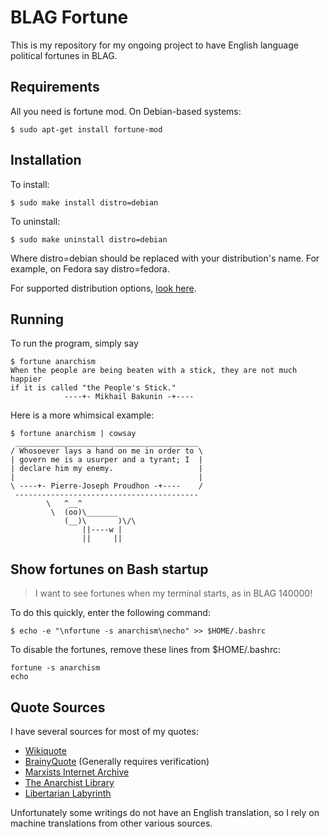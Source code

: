 BLAG Fortune
============
This is my repository for my ongoing project to have English language political fortunes in BLAG.

Requirements
------------
All you need is fortune mod. On Debian-based systems:

    $ sudo apt-get install fortune-mod

Installation
------------
To install:

    $ sudo make install distro=debian

To uninstall:

    $ sudo make uninstall distro=debian

Where distro=debian should be replaced with your distribution's name. For example, on Fedora say distro=fedora.

For supported distribution options, [look here](DISTROS.md).

Running
-------
To run the program, simply say

    $ fortune anarchism
    When the people are being beaten with a stick, they are not much happier 
    if it is called "the People's Stick."
                ----+- Mikhail Bakunin -+----

Here is a more whimsical example:

    $ fortune anarchism | cowsay
     _________________________________________
    / Whosoever lays a hand on me in order to \
    | govern me is a usurper and a tyrant; I  |
    | declare him my enemy.                   |
    |                                         |
    \ ----+- Pierre-Joseph Proudhon -+----    /
     -----------------------------------------
            \   ^__^
             \  (oo)\_______
                (__)\       )\/\
                    ||----w |
                    ||     ||

Show fortunes on Bash startup
-----------------------------
> I want to see fortunes when my terminal starts, as in BLAG 140000!

To do this quickly, enter the following command:

    $ echo -e "\nfortune -s anarchism\necho" >> $HOME/.bashrc

To disable the fortunes, remove these lines from $HOME/.bashrc:

    fortune -s anarchism
    echo

Quote Sources
-------------
I have several sources for most of my quotes:
- [Wikiquote](https://en.wikiquote.org)
- [BrainyQuote](https://www.brainyquote.com) (Generally requires verification)
- [Marxists Internet Archive](https://marxists.org)
- [The Anarchist Library](http://theanarchistlibrary.org)
- [Libertarian Labyrinth](https://www.libertarian-labyrinth.org)

Unfortunately some writings do not have an English translation, so I rely on machine translations from other various sources.
